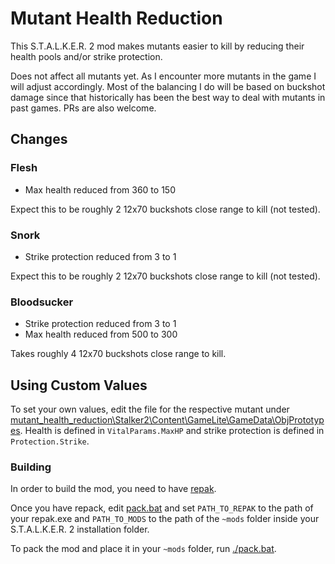 # Mutant Health Reduction

This S.T.A.L.K.E.R. 2 mod makes mutants easier to kill by reducing their health pools and/or strike protection.

Does not affect all mutants yet. As I encounter more mutants in the game I will adjust accordingly. Most of the balancing I do will be based on buckshot damage since that historically has been the best way to deal with mutants in past games. PRs are also welcome.

## Changes

### Flesh

* Max health reduced from 360 to 150

Expect this to be roughly 2 12x70 buckshots close range to kill (not tested).

### Snork

* Strike protection reduced from 3 to 1

Expect this to be roughly 2 12x70 buckshots close range to kill (not tested).

### Bloodsucker

* Strike protection reduced from 3 to 1
* Max health reduced from 500 to 300

Takes roughly 4 12x70 buckshots close range to kill.

## Using Custom Values

To set your own values, edit the file for the respective mutant under [mutant_health_reduction\Stalker2\Content\GameLite\GameData\ObjPrototypes](mutant_health_reduction\Stalker2\Content\GameLite\GameData\ObjPrototypes). Health is defined in `VitalParams.MaxHP` and strike protection is defined in `Protection.Strike`.

### Building

In order to build the mod, you need to have [repak](https://github.com/trumank/repak).

Once you have repack, edit [pack.bat](pack.bat) and set `PATH_TO_REPAK` to the path of your repak.exe and `PATH_TO_MODS` to the path of the `~mods` folder inside your S.T.A.L.K.E.R. 2 installation folder.

To pack the mod and place it in your `~mods` folder, run [./pack.bat](pack.bat).
